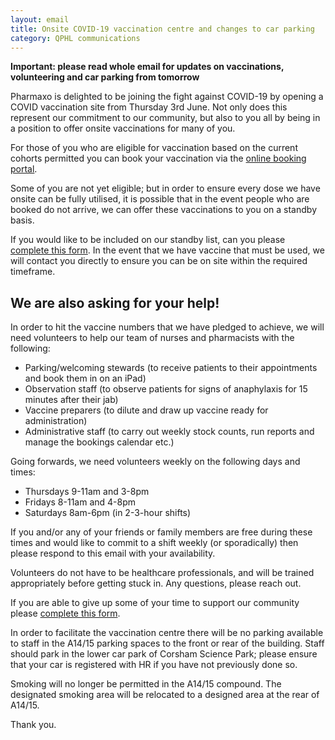 ```yaml
---
layout: email
title: Onsite COVID-19 vaccination centre and changes to car parking
category: QPHL communications
---
```


**Important: please read whole email for updates on vaccinations, volunteering and car parking from tomorrow**

Pharmaxo is delighted to be joining the fight against COVID-19 by opening a COVID vaccination site from Thursday 3rd June. Not only does this represent our commitment to our community, but also to you all by being in a position to offer onsite vaccinations for many of you.

For those of you who are eligible for vaccination based on the current cohorts permitted you can book your vaccination via the [online booking portal](https://www.nhs.uk/conditions/coronavirus-covid-19/coronavirus-vaccination/book-coronavirus-vaccination/).

Some of you are not yet eligible; but in order to ensure every dose we have onsite can be fully utilised, it is possible that in the event people who are booked do not arrive, we can offer these vaccinations to you on a standby basis.

If you would like to be included on our standby list, can you please [complete this form](https://forms.office.com/Pages/ResponsePage.aspx?id=R77BsNirjESm4LHvZaFurpjMYd7H5zlIpFE_HJoEApxUMTVYQTFBRkJIT0k5RTJCRjlDUUVaSkVNTi4u). In the event that we have vaccine that must be used, we will contact you directly to ensure you can be on site within the required timeframe.

## We are also asking for your help!

In order to hit the vaccine numbers that we have pledged to achieve, we will need volunteers to help our team of nurses and pharmacists with the following:

- Parking/welcoming stewards (to receive patients to their appointments and book them in on an iPad)
- Observation staff (to observe patients for signs of anaphylaxis for 15 minutes after their jab)
- Vaccine preparers (to dilute and draw up vaccine ready for administration)
- Administrative staff (to carry out weekly stock counts, run reports and manage the bookings calendar etc.)

Going forwards, we need volunteers weekly on the following days and times:

- Thursdays 9-11am and 3-8pm
- Fridays 8-11am and 4-8pm
- Saturdays 8am-6pm (in 2-3-hour shifts)

If you and/or any of your friends or family members are free during these times and would like to commit to a shift weekly (or sporadically) then please respond to this email with your availability.

Volunteers do not have to be healthcare professionals, and will be trained appropriately before getting stuck in. Any questions, please reach out.

If you are able to give up some of your time to support our community please [complete this form](https://forms.office.com/Pages/ResponsePage.aspx?id=R77BsNirjESm4LHvZaFurpjMYd7H5zlIpFE_HJoEApxUM1BCTFMyMjZUODk2VVpEWDBPWk4zMks5QS4u).

In order to facilitate the vaccination centre there will be no parking available to staff in the A14/15 parking spaces to the front or rear of the building. Staff should park in the lower car park of Corsham Science Park; please ensure that your car is registered with HR if you have not previously done so.

Smoking will no longer be permitted in the A14/15 compound. The designated smoking area will be relocated to a designed area at the rear of A14/15.

Thank you.